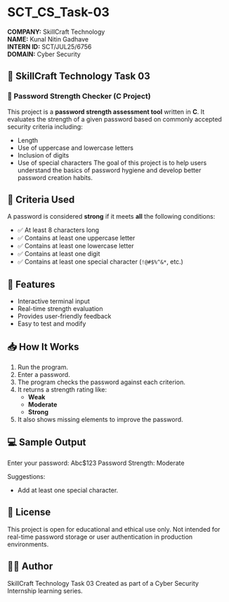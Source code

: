 # SCT_CS_Task-03

**COMPANY:** SkillCraft Technology  
**NAME:** Kunal Nitin Gadhave  
**INTERN ID:** SCT/JUL25/6756  
**DOMAIN:** Cyber Security

## 🔐 SkillCraft Technology Task 03

### 💪 Password Strength Checker (C Project)
This project is a **password strength assessment tool** written in **C**. It evaluates the strength of a given password based on commonly accepted security criteria including:
- Length
- Use of uppercase and lowercase letters
- Inclusion of digits
- Use of special characters
The goal of this project is to help users understand the basics of password hygiene and develop better password creation habits.

## 🧠 Criteria Used
A password is considered **strong** if it meets **all** the following conditions:
- ✅ At least 8 characters long
- ✅ Contains at least one uppercase letter
- ✅ Contains at least one lowercase letter
- ✅ Contains at least one digit
- ✅ Contains at least one special character (`!@#$%^&*`, etc.)

## 🚀 Features
- Interactive terminal input
- Real-time strength evaluation
- Provides user-friendly feedback
- Easy to test and modify

## 📥 How It Works
1. Run the program.
2. Enter a password.
3. The program checks the password against each criterion.
4. It returns a strength rating like:
   - **Weak**
   - **Moderate**
   - **Strong**
5. It also shows missing elements to improve the password.

## 💻 Sample Output

Enter your password: Abc$123
Password Strength: Moderate

Suggestions:
- Add at least one special character.
  
## 📄 License
This project is open for educational and ethical use only.
Not intended for real-time password storage or user authentication in production environments.

## 👨‍💻 Author
SkillCraft Technology Task 03
Created as part of a Cyber Security Internship learning series.
